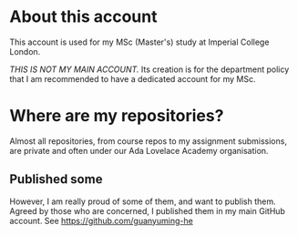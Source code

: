 # About this account
This account is used for my MSc (Master's) study at Imperial College London.

*THIS IS NOT MY MAIN ACCOUNT.* Its creation is for the department policy that I am recommended to have a dedicated account for my MSc.

# Where are my repositories?
Almost all repositories, from course repos to my assignment submissions, are private and often under our Ada Lovelace Academy organisation.

## Published some
However, I am really proud of some of them, and want to publish them. Agreed by those who are concerned, I published them in my main GitHub account. 
See https://github.com/guanyuming-he
